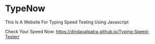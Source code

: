 # TypeNow
This Is A Website For Typing Speed Testing Using Javascript

Check Your Speed Now: https://dindayalpatra.github.io/Typing-Speed-Tester/
